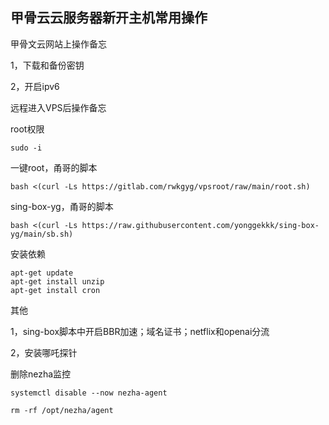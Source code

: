 ## 甲骨云云服务器新开主机常用操作

甲骨文云网站上操作备忘

1，下载和备份密钥

2，开启ipv6

远程进入VPS后操作备忘

root权限
```
sudo -i
```

一键root，甬哥的脚本
```
bash <(curl -Ls https://gitlab.com/rwkgyg/vpsroot/raw/main/root.sh)
```

sing-box-yg，甬哥的脚本
```
bash <(curl -Ls https://raw.githubusercontent.com/yonggekkk/sing-box-yg/main/sb.sh)
```

安装依赖
```
apt-get update
apt-get install unzip
apt-get install cron
```

其他

1，sing-box脚本中开启BBR加速；域名证书；netflix和openai分流

2，安装哪吒探针

删除nezha监控
```
systemctl disable --now nezha-agent
```
```
rm -rf /opt/nezha/agent
```

